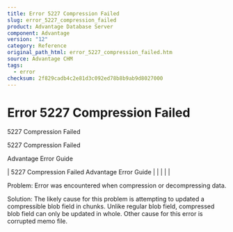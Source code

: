 ```yaml
---
title: Error 5227 Compression Failed
slug: error_5227_compression_failed
product: Advantage Database Server
component: Advantage
version: "12"
category: Reference
original_path_html: error_5227_compression_failed.htm
source: Advantage CHM
tags:
  - error
checksum: 2f829cadb4c2e81d3c092ed78b8b9ab9d8027000
---
```


# Error 5227 Compression Failed

5227 Compression Failed

5227 Compression Failed

Advantage Error Guide

| 5227 Compression Failed  Advantage Error Guide |  |  |  |  |

Problem: Error was encountered when compression or decompressing data.

Solution: The likely cause for this problem is attempting to updated a compressible blob field in chunks. Unlike regular blob field, compressed blob field can only be updated in whole. Other cause for this error is corrupted memo file.
